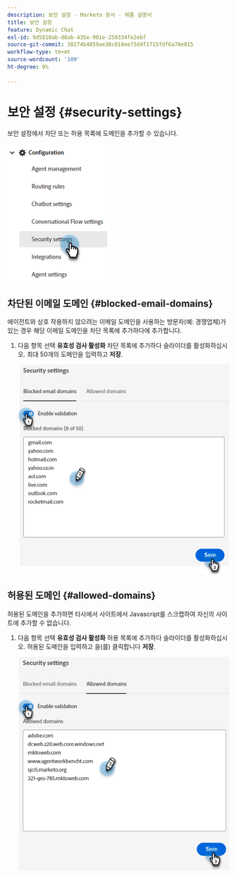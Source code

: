 ```yaml
---
description: 보안 설정 - Marketo 문서 - 제품 설명서
title: 보안 설정
feature: Dynamic Chat
exl-id: 9d5818ab-d8ab-435e-901e-250334fe2ebf
source-git-commit: 38274b4859ae38c018ee73d4f1715fdf6a78e815
workflow-type: tm+mt
source-wordcount: '109'
ht-degree: 0%

---
```


# 보안 설정 {#security-settings}

보안 설정에서 차단 또는 허용 목록에 도메인을 추가할 수 있습니다.

![](assets/security-settings-1.png)

## 차단된 이메일 도메인 {#blocked-email-domains}

에이전트와 상호 작용하지 않으려는 이메일 도메인을 사용하는 방문자(예: 경쟁업체)가 있는 경우 해당 이메일 도메인을 차단 목록에 추가하다에 추가합니다.

1. 다음 항목 선택 **유효성 검사 활성화** 차단 목록에 추가하다 슬라이더를 활성화하십시오. 최대 50개의 도메인을 입력하고 **저장**.

   ![](assets/security-settings-2.png)

## 허용된 도메인 {#allowed-domains}

허용된 도메인을 추가하면 타사에서 사이트에서 Javascript를 스크랩하여 자신의 사이트에 추가할 수 없습니다.

1. 다음 항목 선택 **유효성 검사 활성화** 허용 목록에 추가하다 슬라이더를 활성화하십시오. 허용된 도메인을 입력하고 을(를) 클릭합니다 **저장**.

   ![](assets/security-settings-3.png)

